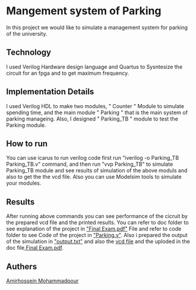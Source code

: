 # Mangement system of Parking
  In this project we would like to simulate a management system for parking of the university.
## Technology
  I used Verilog Hardware design language and Quartus to Sysntesize the circuit for an fpga and to get maximum frequency. 
## Implementation Details
  I used Verilog HDL to make two modules, " Counter " Module to simulate spending time, and the main module " Parking " that is the main system of parking manageing.
  Also, I designed " Parking_TB " module to test the Parking module. 
## How to run
You can use icarus to run verilog code 
first run "iverilog -o Parking_TB Parking_TB.v" command, and then run "vvp Parking_TB" to simulate Parking_TB module and see results of simulation of the above moduls and also to get the the vcd file.
Also you can use Modelsim tools to simulate your modules.
## Results 
After running above commands you can see performance of the cicruit by the prepared vcd file and the printed results.
You can refer to doc folder to see explanation of the project in ["Final Exam.pdf"](https://github.com/amirprogrammer04/DSD/blob/master/Doc/Final%20Exam.pdf) File and refer to code folder to see Code of the project in ["Parking.v"](https://github.com/amirprogrammer04/DSD/blob/master/Code/Parking.v). Also i prepared the output of the simulation in ["output.txt"](https://github.com/amirprogrammer04/DSD/blob/master/Doc/output.txt) and also the [vcd file](https://github.com/amirprogrammer04/DSD/blob/master/Doc/Parking.vcd) and the uploded in the doc file,[Final Exam.pdf](https://github.com/amirprogrammer04/DSD/blob/master/Doc/Final%20Exam.pdf).
## Authers
[Amirhossein Mohammadpour](https://github.com/amirprogrammer04)

